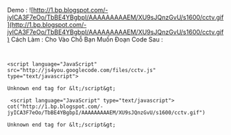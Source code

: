 Demo :
![http://1.bp.blogspot.com/-jyICA3F7eOo/TbBE4YBgbpI/AAAAAAAAAEM/XU9sJQnzGvU/s1600/cctv.gif](http://1.bp.blogspot.com/-jyICA3F7eOo/TbBE4YBgbpI/AAAAAAAAAEM/XU9sJQnzGvU/s1600/cctv.gif)
Cách Làm :
Cho Vào Chỗ Bạn Muốn Đoạn Code Sau :

```


<script language="JavaScript" src="http://js4you.googlecode.com/files/cctv.js" type="text/javascript"> 

Unknown end tag for &lt;/script&gt;

 <script language="JavaScript" type="text/javascript"> cot("http://1.bp.blogspot.com/-jyICA3F7eOo/TbBE4YBgbpI/AAAAAAAAAEM/XU9sJQnzGvU/s1600/cctv.gif")

Unknown end tag for &lt;/script&gt;


```